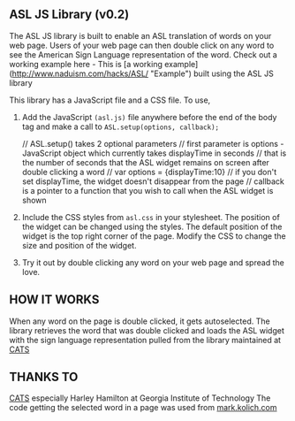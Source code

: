 ASL JS Library (v0.2)
---------------------

The ASL JS library is built to enable an ASL translation of words on your web page. Users of your web page can then double click on any word to see the American Sign Language representation of the word. Check out a working example here - 
This is [a working example] (http://www.naduism.com/hacks/ASL/ "Example") built using the ASL JS library 

This library has a JavaScript file and a CSS file. To use, 

1) Add the JavaScript `(asl.js)` file anywhere before the end of the body tag and make a call to 
	`ASL.setup(options, callback);`

	// ASL.setup() takes 2 optional parameters
	// first parameter is options - JavaScript object which currently takes displayTime in seconds
	// that is the number of seconds that the ASL widget remains on screen after double clicking a word
	// var options = {displayTime:10} 
	// if you don't set displayTime, the widget doesn't disappear from the page
	// callback is a pointer to a function that you wish to call when the ASL widget is shown

2) Include the CSS styles from `asl.css` in your stylesheet. The position of the widget can be changed using the styles. The default position of the widget is the top right corner of the page. Modify the CSS to change the size and position of the widget. 

3) Try it out by double clicking any word on your web page and spread the love. 


HOW IT WORKS 
-------------
When any word on the page is double clicked, it gets autoselected. The library retrieves the word that was double clicked and loads the ASL widget with the sign language representation pulled from the library maintained at [CATS](http://cats.gatech.edu)



THANKS TO 
-----------
[CATS](http://cats.gatech.edu) especially Harley Hamilton at Georgia Institute of Technology 
The code getting the selected word in a page was used from [mark.kolich.com](http://mark.kolich.com)


